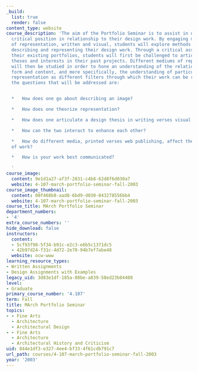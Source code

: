 ```yaml
---
_build:
  list: true
  render: false
content_type: website
course_description: 'The aim of the Portfolio Seminar is to assist in developing a
  critical position in relationship to their design work. By engaging multiple forms
  of representation, written and visual, students will explore methods that facilitate
  describing and representing their design work. Through a critical assessment of
  their existing portfolios, students will first be challenged to articulate design
  theses and interests in their past projects. Different mediums of representation
  will then be studied in order to hone an understanding of the relationship between
  form and content, and more specifically, the understanding of particular modes of
  representation as different filters through which their work can be read. Some of
  the questions that will be addressed are:


  *   How does one go about describing an image?

  *   How does one theorize representation?

  *   How does one articulate a design thesis in writing verses visual media?

  *   How can the two interact to enhance each other?

  *   How do different media, printed verses web publishing, affect the representation
  of work?

  *   How is your work best communicated?

  '
course_image:
  content: 9e1d1a27-af3f-2831-c4b8-62d8f6d030a7
  website: 4-107-march-portfolio-seminar-fall-2003
course_image_thumbnail:
  content: 00f468b8-aad8-6bd9-d030-043278556bb4
  website: 4-107-march-portfolio-seminar-fall-2003
course_title: MArch Portfolio Seminar
department_numbers:
- '4'
extra_course_numbers: ''
hide_download: false
instructors:
  content:
  - 5cf93f98-5f34-b91c-e2c3-e6b5c1371dc5
  - 42b97d24-f31c-4d72-2e70-94b7ef7abe48
  website: ocw-www
learning_resource_types:
- Written Assignments
- Design Assignments with Examples
legacy_uid: 3d83e1df-185a-88be-a839-58ed23b84408
level:
- Graduate
primary_course_number: '4.107'
term: Fall
title: MArch Portfolio Seminar
topics:
- - Fine Arts
  - Architecture
  - Architectural Design
- - Fine Arts
  - Architecture
  - Architectural History and Criticism
uid: 844e1df3-e327-4ee4-bf33-4f61cdb791c7
url_path: courses/4-107-march-portfolio-seminar-fall-2003
year: '2003'
---
```

